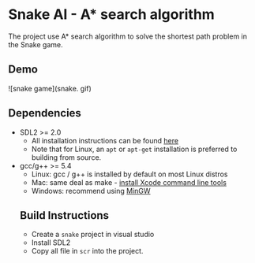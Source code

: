 # Snake AI - A* search algorithm
The project use A* search algorithm to solve the shortest path problem in the Snake game.
## Demo
![snake game](snake. gif) 
## Dependencies 
* SDL2 >= 2.0
  * All installation instructions can be found [here](https://wiki.libsdl.org/Installation)
  * Note that for Linux, an `apt` or `apt-get` installation is preferred to building from source.
* gcc/g++ >= 5.4
  * Linux: gcc / g++ is installed by default on most Linux distros
  * Mac: same deal as make - [install Xcode command line tools](https://developer.apple.com/xcode/features/)
  * Windows: recommend using [MinGW](http://www.mingw.org/)
  ## Build Instructions
  - Create a `snake` project in visual studio 
  - Install SDL2 
  - Copy all file in `scr` into the project.
